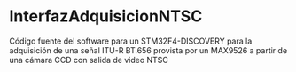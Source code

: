 InterfazAdquisicionNTSC
=======================

Código fuente del software para un STM32F4-DISCOVERY para la adquisición de una señal ITU-R BT.656 provista por un MAX9526 a partir de una cámara CCD con salida de video NTSC
